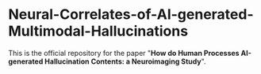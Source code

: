 # Neural-Correlates-of-AI-generated-Multimodal-Hallucinations

This is the official repository for the paper "**How do Human Processes AI-generated Hallucination Contents: a Neuroimaging Study**".